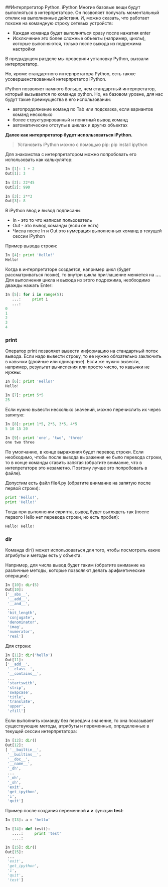 ##Интерпретатор Python. iPython
Многие базовые вещи будут выполняться в интерпретаторе. Он позволяет получать моментальный отклик на выполненные действия. И, можно сказать, что работает похоже на командную строку сетевых устройств:
* Каждая команда будет выполняться сразу после нажатия enter
 * Исключение это более сложные объекты (например, циклы), которые выполняются, только после выхода из подрежима настройки

В предыдущем разделе мы проверили установку Python, вызвали интерпретатор.

Но, кроме стандартного интерпретатора Python, есть также усовершенствованный интерпретатор iPython.

iPython позволяет намного больше, чем стандартный интерпретатор, который вызывается по команде python. Но, на базовом уровне, для нас будут такие преимущества в его использовании:
* автопродолжение команд по Tab или подсказка, если вариантов команд несколько
* более структурированный и понятный вывод команд
* автоматические отступы в циклах и других объектах

__Далее как интерпретатор будет использоваться iPython.__


> Установить iPython можно с помощью pip:
pip install ipython


Для знакомства с интерпретатором можно попробовать его использовать как калькулятор:
```python
In [1]: 1 + 2
Out[1]: 3

In [2]: 22*45
Out[2]: 990

In [3]: 2**3
Out[3]: 8
```

В iPython ввод и вывод подписаны:
* In - это то что написал пользователь
* Out - это вывод команды (если он есть)
* Числа после In и Out это нумерация выполненных команд в текущей сессии iPython
 
Пример вывода строки:
```python
In [4]: print 'Hello!'
Hello!
```

Когда в интерпретаторе создается, например цикл (будет рассматриваться позже), то внутри цикла приглашение меняется на __...__. Для выполнения цикла и выхода из этого подрежима, необходимо дважды нажать Enter:
```python
In [5]: for i in range(5):
   ...:     print i
   ...:     
0
1
2
3
4
```

### print
Оператор print позволяет вывести информацию на стандартный поток вывода. Если надо вывести строку, то ее нужно обязательно заключить в кавычки (двойные или одинарные). Если же нужно вывести, например, результат вычисления или просто число, то кавычки не нужны:
```python
In [6]: print 'Hello!'
Hello!

In [7]: print 5*5
25
```

Если нужно вывести несколько значений, можно перечислить их через запятую:
```python
In [8]: print 1*5, 2*5, 3*5, 4*5
5 10 15 20

In [9]: print 'one', 'two', 'three'
one two three
```

По умолчанию, в конце выражения будет перевод строки. Если необходимо, чтобы после вывода выражения не было перевода строки, то в конце команды ставить запятая (обратите внимание, что в интепретаторе это незаметно. Поэтому лучше это попробовать в файле).

Допустим есть файл file4.py (обратите внимание на запятую после первой строки):
```python
print 'Hello!',
print 'Hello!'
```

Тогда при выполнении скрипта, вывод будет выглядеть так (после первого Hello нет перевода строки, но есть пробел):
```python
Hello! Hello!
```

### dir
Команда dir() может использоваться для того, чтобы посмотреть какие атрибуты и методы есть у объекта.

Например, для числа вывод будет таким (обратите внимание на различные методы, которые позволяют делать арифметические операции):
```python
In [10]: dir(5)
Out[10]: 
['__abs__',
 '__add__',
 '__and__',
 ...
 'bit_length',
 'conjugate',
 'denominator',
 'imag',
 'numerator',
 'real']
```

Для строки:
```python
In [11]: dir('hello')
Out[11]: 
['__add__',
 '__class__',
 '__contains__',
 ...
 'startswith',
 'strip',
 'swapcase',
 'title',
 'translate',
 'upper',
 'zfill']
```

Если выполнить команду без передачи значение, то она показывает существующие методы, атрибуты и переменные, определенные в текущей сессии интерпретатора:
```python
In [12]: dir()
Out[12]: 
[ '__builtin__',
 '__builtins__',
 '__doc__',
 '__name__',
 '_dh',
 ...
 '_oh',
 '_sh',
 'exit',
 'get_ipython',
 'i',
 'quit']
```

Пример после создания переменной __a__ и функции __test__:
```python
In [13]: a = 'hello'

In [14]: def test():
   ....:     print 'test'
   ....:     

In [15]: dir()
Out[15]: 
 ...
 'exit',
 'get_ipython',
 'i',
 'quit',
 'test']
```
